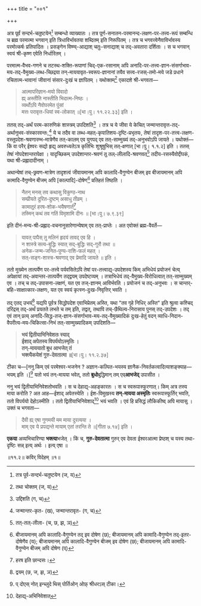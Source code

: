 +++
title = "००१"

+++

अत्र पूर्वं सन्दर्भ-चतुष्टयेन[^२] सम्बन्धो व्याख्यातः । तत्र पूर्ण-सनातन-परमानन्द-लक्षण-पर-तत्त्व-रूपं सम्बन्धि च ब्रह्म परमात्मा भगवान् इति त्रिधाविर्भावतया शब्दितम् इति निरूपितम् । तत्र च भगवत्त्वेनैवाविर्भावस्य परमोत्कर्षः प्रतिपादितः । प्रसङ्गेन विष्ण्व्-आद्याश् चतुः-सनाद्याश् च तद्-अवतारा दर्शिताः । स च भगवान् स्वयं श्री-कृष्ण एवेति निर्धारितम् ।

[^२]:
    तत्र पूर्व-सन्दर्भ-चतुष्टयेन (ज, य) 


परमात्म-वैभव-गणने च तटस्थ-शक्ति-रूपाणां चिद्-एक-रसानाम् अपि अनादि-पर-तत्त्व-ज्ञान-संसर्गाभाव-मय-तद्-वैमुख्य-लब्ध-च्छिद्रया तन्-माययावृत-स्वरूप-ज्ञानानां तयैव सत्त्व-रजस्-तमो-मये जडे प्रधाने रचितात्म-भावानां जीवानां संसार-दुःखं च ज्ञापितम् । यथोक्तम्[^३] एकादशे श्री-भगवता—

[^३]:
    तथा चोक्तम् (ज, य)



> आत्मापरिज्ञान-मयो विवादो  
> ह्य् अस्तीति नास्तीति भिदात्म-निष्ठः ।  
> व्यर्थोऽपि नैवोपरमेत पुंसां  
> मत्तः परावृत्त-धियां स्व-लोकात् ॥[भा।पु। ११.२२.३३] इति ।

ततस् तद्-अर्थं परम-कारुणिकं शास्त्रम् उपदिशति[^४] । तत्र च ये जीवा ये केचित् जन्मान्तरावृत्त-तद्-अर्थानुभव-संस्कारवन्तः,[^५] ये च तदैव वा लब्ध-महत्-कृपातिशय-दृष्टि-प्रभृतयः, तेषां तादृश-पर-तत्त्व-लक्षण-वस्तूपदेश-श्रवणारम्भ-मात्रेणैव तत्-कालम् एव युगपद् एव तत्-साम्मुख्यं तद्-अनुभवोऽपि जायते । यथोक्तं—किं वा परैर् ईश्वरः सद्यो हृद्य् अवरुध्यतेऽत्र कृतिभिः शुश्रूषुभिस् तत्-क्षणात् [भा।पु। १.१.२] इति । ततस् तेषां नोपदेशान्तरापेक्षा । यादृच्छिकम् उपदेशान्तर-श्रवणं तु तल्-लीलादि-श्रवणवत्[^६] तदीय-रसस्यैवोद्दीपकं, यथा श्री-प्रह्लादादीनाम् । 

[^४]:
    उद्दिशति (ग, च)


[^५]:
    जन्मान्तर-कृत- (ख), जन्मान्तरावृत- (ग, च)


[^६]:
    तत्-तल्-लीला- (च, छ, झ, ञ)


अथान्येषां तच्-छ्रवण-मात्रेण तादृशत्वं जीवायमानम् अपि कालादि-वैगुण्येन बीजम् इव बीजायमानम् अपि कामादि-वैगुण्येन बीजम् अपि [काल्पादि]-दोषेण[^७] प्रतिहतं तिष्ठति ।

[^७]:
    बीजायमानम् अपि कालादि-वैगुण्येन तद् इव दोषेण (छ); बीजायमानम् अपि कामादि-वैगुण्येन तद्-इतर-दोषेणैव (य); बीजायमानम् अपि कालादि-वैगुण्येन बीजम् इव दोषेण (छ); बीजायमानम् अपि कामादि-वैगुण्येन बीजम् अपि दोषेण (प्) 



> नैतन् मनस् तव कथासु विकुण्ठ-नाथ  
> सम्प्रीयते दुरित-दुष्टम् असाधु तीव्रम् ।  
> कामातुरं हरष-शोक-भयैषणार्तं[^८]  
> तस्मिन् कथं तव गतिं विमृशामि दीनः ॥ [भा।पु। ७.९.३९]

[^८]:
    हरष इति छान्दसः।


इति दीनं-मन्य-श्री-प्रह्लाद-वचनानुसारेणान्येषाम् एव तत्-प्राप्तेः । अत एवोक्तं ब्रह्म-वैवर्ते—


> यावत् पापैस् तु मलिनं हृदयं तावद् एव हि ।  
> न शास्त्रे सत्य-बुद्धिः स्यात् सद्-बुद्धिः सद्-गुरौ तथा ॥  
> अनेक-जन्म-जनित-पुण्य-राशि-फलं महत् ।  
> सत्-सङ्ग-शास्त्र-श्रवणाद् एव प्रेमादि जायते ॥ इति ।

ततो मुख्येन तात्पर्येण पर-तत्त्वे पर्यवसितेऽपि तेषां पर-तत्त्वाद्य्-उपदेशस्य किम् अभिधेयं प्रयोजनं चेत्य् अपेक्षायां तद्-अवान्तर-तात्पर्येण तद्द्वयम् उपदेष्टव्यम् । तत्राभिधेयं तद्-वैमुख्य-विरोधित्वात् तत्-साम्मुख्यम् एव । तच् च तद्-उपासना-लक्षणं, यत एव तज्-ज्ञानम् आविर्भवति । प्रयोजनं च तद्-अनुभवः । स चान्तर्-बहिः-साक्षात्कार-लक्षणः, यत एव स्वयं कृत्स्न-दुःख-निवृत्तिर् भवति ।

तद् एतद् उभयं[^९] यद्यपि पूर्वत्र सिद्धोपदेश एवाभिप्रेतम् अस्ति, यथा "तव गृहे निधिर् अस्ति" इति श्रुत्वा कश्चिद् दरिद्रस् तद्-अर्थं प्रयतते लभते च तम् इति, तद्वत्, तथापि तच्-छैथिल्य-निरासाय पुनस् तद्-उपदेशः । तद् एवं तान् प्रत्य् अनादि-सिद्ध-तज्-ज्ञान-संसर्गाभाव-मय-तद्-वैमुख्यादिकं दुःख-हेतुं वदन् व्याधि-निदान-वैपरीत्य-मय-चिकित्सा-निभं तत्-साम्मुख्यादिकम् उपदिशति—

[^९]:
    द्वयम् (छ, ज, झ, ञ)



> **भयं द्वितीयाभिनिवेशतः स्याद्**  
> **ईशाद् अपेतस्य विपर्ययोऽस्मृतिः ।**  
> **तन्-माययातो बुध आभजेत् तं**  
> **भक्त्यैकयेशं गुरु-देवतात्मा ॥**[भा।पु। ११.२.३७]

टीका च—[ननु किम् एवं परमेश्वर-भजनेन ? अज्ञान-कल्पित-भयस्य ज्ञानैक-निवर्तकत्वादित्याशङ्क्याह—भयम् इति ।][^१०] यतो भयं तन्-मायया भवेत्, ततो **बुधो**बुद्धिमान् तम् एव्**आभजेद्** उपासीत । 

[^१०]:
    प् दोएस् नोत् इन्च्लुदे थिस् पोर्तिओन् ओफ़् श्रीधरऽस् टीका।


ननु भयं द्वितीयाभिनिवेशतोभवति । स च देहाद्य्-अहङ्कारतः । स च स्वरूपास्फुरणात्। किम् अत्र तस्य माया करोति ? अत आह—ईशाद् अपेतस्येति । ईश-विमुखस्य **तन्-मायया अस्मृतिः** स्वरूपास्फूर्तिर् भवति, ततो विपर्ययो देहोऽस्मीति । ततो द्वितीयाभिनिवेशाद्[^११] भयं भवति । एवं हि प्रसिद्धं लौकिकीष्व् अपि मायासु । उक्तं च भगवता—

[^११]:
    देहाद्य्-अभिनिवेशात्



> दैवी ह्य् एषा गुणमयी मम माया दुरत्यया ।  
> माम् एव ये प्रपद्यन्ते मायाम् एतां तरन्ति ते ॥[गीता ७.१४] इति । 

**एकया** अव्यभिचारिण्या **भक्त्या**भजेत् । किं च, **गुरु-देवतात्मा** गुरुर् एव देवता ईश्वरआत्मा प्रेष्ठश् च यस्य तथा-दृष्टिः सन्न् इत्य् अर्थः । इत्य् एषा ॥

॥११.२॥ कविर् विदेहम् ॥१॥
